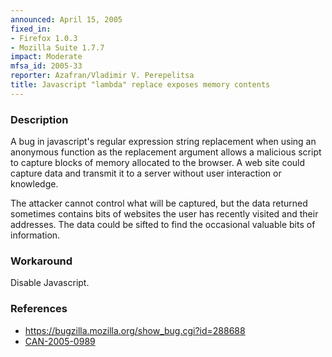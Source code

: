 ```yaml
---
announced: April 15, 2005
fixed_in:
- Firefox 1.0.3
- Mozilla Suite 1.7.7
impact: Moderate
mfsa_id: 2005-33
reporter: Azafran/Vladimir V. Perepelitsa
title: Javascript "lambda" replace exposes memory contents
---
```


<h3>Description</h3>

<p>A bug in javascript's regular expression string replacement when using an
anonymous function as the replacement argument allows a malicious script
to capture blocks of memory allocated to the browser. A web site could
capture data and transmit it to a server without user interaction or
knowledge.</p>

<p>The attacker cannot control what will be captured, but the data returned
sometimes contains bits of websites the user has recently visited and
their addresses. The data could be sifted to find the occasional valuable
bits of information.</p>

<h3>Workaround</h3>

<p>Disable Javascript.</p>

<h3>References</h3>

<ul>
<li><a href="https://bugzilla.mozilla.org/show_bug.cgi?id=288688">
https://bugzilla.mozilla.org/show_bug.cgi?id=288688</a></li>
<li><a href="http://www.cve.mitre.org/cgi-bin/cvename.cgi?name=CAN-2005-0989">CAN-2005-0989</a></li>
</ul>



